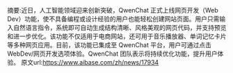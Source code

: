 摘要:近日，人工智能领域迎来创新突破，QwenChat 正式上线网页开发（Web Dev）功能，使不具备编程或设计经验的用户也能轻松创建网站页面。用户只需输入自然语言指令，系统即可自动生成结构清晰、风格美观的网页代码，并支持预览和进一步优化。该功能不仅适用于电商网站，还可用于音乐播放器、单词记忆卡片等多种网页应用。目前，该功能已集成至 QwenChat 平台，用户可通过点击 WebDev/网页开发选项体验。QwenChat 团队表示将持续优化功能，提升用户体验。
原文url:https://www.aibase.com/zh/news/17934